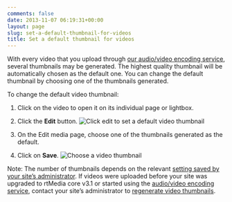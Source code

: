 ```yaml
---
comments: false
date: 2013-11-07 06:19:31+00:00
layout: page
slug: set-a-default-thumbnail-for-videos
title: Set a default thumbnail for videos
---
```


With every video that you upload through [our audio/video encoding service](https://rtcamp.com/rtmedia/addons/audio-video-encoding-service/), several thumbnails may be generated. The highest quality thumbnail will be automatically chosen as the default one. You can change the default thumbnail by choosing one of the thumbnails generated.

To change the default video thumbnail:



	
  1. Click on the video to open it on its individual page or lightbox.

	
  2. Click the **Edit** button.
![Click edit to set a default video thumbnail](https://rtcamp.com/wp-content/uploads/2013/11/videoedit.png)

	
  3. On the Edit media page, choose one of the thumbnails generated as the default.

	
  4. Click on **Save**.
![Choose a video thumbnail](https://rtcamp.com/wp-content/uploads/2013/11/image19.png)


Note: The number of thumbnails depends on the relevant [setting saved by your site’s administrator](https://rtcamp.com/rtmedia/docs/admin/rtmedia-settings/general/). If videos were uploaded before your site was upgraded to rtMedia core v3.1 or started using the [audio/video encoding service](https://rtcamp.com/rtmedia/addons/audio-video-encoding-service/), contact your site’s administrator to [regenerate video thumbnails](https://rtcamp.com/rtmedia/docs/admin/regenerate-video-thumbnails/).
